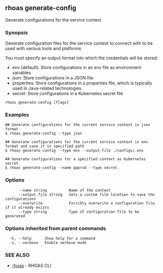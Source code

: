 ## rhoas generate-config

Generate configurations for the service context

### Synopsis

Generate configuration files for the service context to connect with to be used with various tools and platforms

You must specify an output format into which the credentials will be stored:

- env (default): Store configurations in an env file as environment variables
- json: Store configurations in a JSON file
- properties: Store configurations in a properties file, which is typically used in Java-related technologies
- secret: Store configurations in a Kubernetes secret file


```
rhoas generate-config [flags]
```

### Examples

```
## Generate configurations for the current service context in json format
$ rhoas generate-config --type json

## Generate configurations for the current service context in env format and save it in specified path
$ rhoas generate-config --type env --output-file ./configs/.env

## Generate configurations for a specified context as Kubernetes secret
$ rhoas generate-config --name qaprod --type secret

```

### Options

```
      --name string          Name of the context
      --output-file string   Sets a custom file location to save the configurations
      --overwrite            Forcibly overwrite a configuration file if it already exists
      --type string          Type of configuration file to be generated
```

### Options inherited from parent commands

```
  -h, --help      Show help for a command
  -v, --verbose   Enable verbose mode
```

### SEE ALSO

* [rhoas](rhoas.md)	 - RHOAS CLI

